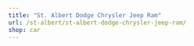 ```yaml
---
title: "St. Albert Dodge Chrysler Jeep Ram"
url: /st-albert/st-albert-dodge-chrysler-jeep-ram/
shop: car
---
```

